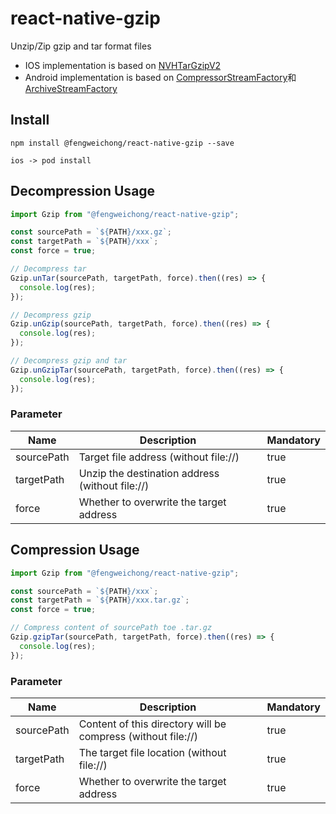 # react-native-gzip

Unzip/Zip gzip and tar format files

- IOS implementation is based on [NVHTarGzipV2](https://github.com/fallending/NVHTarGzipV2)
- Android implementation is based on [CompressorStreamFactory](https://commons.apache.org/proper/commons-compress/apidocs/org/apache/commons/compress/compressors/CompressorStreamFactory.html)和[ArchiveStreamFactory](https://commons.apache.org/proper/commons-compress/javadocs/api-1.18/org/apache/commons/compress/archivers/ArchiveStreamFactory.html)

## Install

```
npm install @fengweichong/react-native-gzip --save

ios -> pod install
```

## Decompression Usage

```javascript
import Gzip from "@fengweichong/react-native-gzip";

const sourcePath = `${PATH}/xxx.gz`;
const targetPath = `${PATH}/xxx`;
const force = true;

// Decompress tar
Gzip.unTar(sourcePath, targetPath, force).then((res) => {
  console.log(res);
});

// Decompress gzip
Gzip.unGzip(sourcePath, targetPath, force).then((res) => {
  console.log(res);
});

// Decompress gzip and tar
Gzip.unGzipTar(sourcePath, targetPath, force).then((res) => {
  console.log(res);
});
```

### Parameter

| Name       | Description                                     | Mandatory |
| ---------- | ----------------------------------------------- | --------- |
| sourcePath | Target file address (without file://)           | true      |
| targetPath | Unzip the destination address (without file://) | true      |
| force      | Whether to overwrite the target address         | true      |

## Compression Usage

```javascript
import Gzip from "@fengweichong/react-native-gzip";

const sourcePath = `${PATH}/xxx`;
const targetPath = `${PATH}/xxx.tar.gz`;
const force = true;

// Compress content of sourcePath toe .tar.gz
Gzip.gzipTar(sourcePath, targetPath, force).then((res) => {
  console.log(res);
});
```

### Parameter

| Name       | Description                                                  | Mandatory |
| ---------- | ------------------------------------------------------------ | --------- |
| sourcePath | Content of this directory will be compress (without file://) | true      |
| targetPath | The target file location (without file://)                   | true      |
| force      | Whether to overwrite the target address                      | true      |
